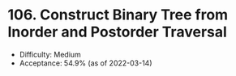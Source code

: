 # 106. Construct Binary Tree from Inorder and Postorder Traversal
- Difficulty: Medium
- Acceptance: 54.9% (as of 2022-03-14)
